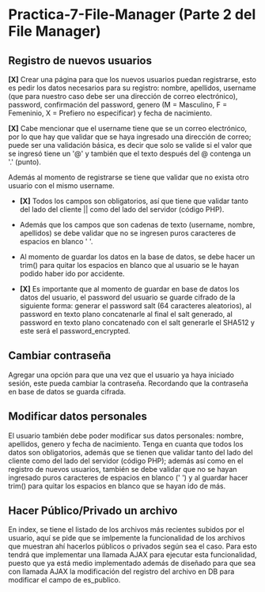 # Practica-7-File-Manager (Parte 2 del File Manager)
## Registro de nuevos usuarios
**[X]** Crear una página para que los nuevos usuarios puedan registrarse, esto es pedir los datos necesarios para su registro: nombre, apellidos, username (que para nuestro caso debe ser una dirección de correo electrónico), password, confirmación del password, genero (M = Masculino, F = Femeninio, X = Prefiero no especificar) y fecha de nacimiento. 

**[X]** Cabe mencionar que el username tiene que se un correo electrónico, por lo que hay que validar que se haya ingresado una dirección de correo; puede ser una validación básica, es decir que solo se valide si el valor que se ingresó tiene un '@' y también que el texto después del @ contenga un '.' (punto). 

Además al momento de registrarse se tiene que validar que no exista otro usuario con el mismo username.

- **[X]** Todos los campos son obligatorios, así que tiene que validar tanto del lado del cliente || como del lado del servidor (código PHP). 
- Además que los campos que son cadenas de texto (username, nombre, apellidos) se debe validar que no se ingresen puros caracteres de espacios en blanco ' '. 
- Al momento de guardar los datos en la base de datos, se debe hacer un trim() para quitar los espacios en blanco que al usuario se le hayan podido haber ido por accidente.

- **[X]** Es importante que al momento de guardar en base de datos los datos del usuario, el password del usuario se guarde cifrado de la siguiente forma: generar el password salt (64 caracteres aleatorios), al password en texto plano concatenarle al final el salt generado, al password en texto plano concatenado con el salt generarle el SHA512 y este será el password_encrypted.

## Cambiar contraseña
Agregar una opción para que una vez que el usuario ya haya iniciado sesión, este pueda cambiar la contraseña. Recordando que la contraseña en base de datos se guarda cifrada.

## Modificar datos personales
El usuario también debe poder modificar sus datos personales: nombre, apellidos, genero y fecha de nacimiento. Tenga en cuanta que todos los datos son obligatorios, además que se tienen que validar tanto del lado del cliente como del lado del servidor (código PHP); además así como en el registro de nuevos usuarios, también se debe validar que no se hayan ingresado puros caracteres de espacios en blanco (' ') y al guardar hacer trim() para quitar los espacios en blanco que se hayan ido de más.

## Hacer Público/Privado un archivo
En index, se tiene el listado de los archivos más recientes subidos por el usuario, aquí se pide que se imlpemente la funcionalidad de los archivos que muestran ahí hacerlos públicos o privados según sea el caso. Para esto tendrá que implementar una llamada AJAX para ejecutar esta funcionalidad, puesto que ya está medio implementado además de diseñado para que sea con llamada AJAX la modificación del registro del archivo en DB para modificar el campo de es_publico.